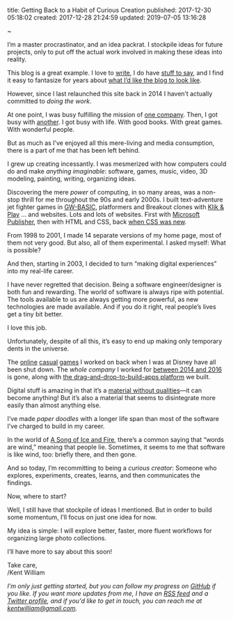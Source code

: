 title: Getting Back to a Habit of Curious Creation
published: 2017-12-30 05:18:02
created: 2017-12-28 21:24:59
updated: 2019-07-05 13:16:28

~

I’m a master procrastinator, and an idea packrat. I stockpile ideas for future projects, only to put off the actual work involved in making these ideas into reality.

This blog is a great example. I love to [write](https://www.gamer.no/forfattere/15496/), I do have [stuff to say](https://twitter.com/oerhoert), and I find it easy to fantasize for years about [what I’d like the blog to look like](https://twitter.com/oerhoert/status/939779818328956929).

However, since I last relaunched this site back in 2014 I haven’t actually committed to _doing the work_.

At one point, I was busy fulfilling the mission of [one company](https://www.crunchbase.com/organization/m-path). Then, I got busy with [another](https://www.facebook.com). I got busy with life. With good books. With great games. With wonderful people.

But as much as I’ve enjoyed all this mere-living and media consumption, there is a part of me that has been left behind.

I grew up creating incessantly. I was mesmerized with how computers could do and make _anything imaginable_: software, games, music, video, 3D modeling, painting, writing, organizing ideas.

Discovering the mere _power_ of computing, in so many areas, was a non-stop thrill for me throughout the 90s and early 2000s. I built text-adventure jet fighter games in [GW-BASIC](https://en.wikipedia.org/wiki/GW-BASIC), platformers and Breakout clones with [Klik & Play](http://knpforschools.webs.com/tutorial.htm) … and websites. Lots and lots of websites. First with [Microsoft Publisher](http://designer-info.com/Writing/microsoft_publisher_98.htm), then with HTML and CSS, back [when CSS was new](https://eager.io/blog/the-languages-which-almost-were-css/).

From 1998 to 2001, I made 14 separate versions of my home page, most of them not very good. But also, all of them experimental. I asked myself: What is possible?

And then, starting in 2003, I decided to turn “making digital experiences” into my real-life career.

I have never regretted that decision. Being a software engineer/designer is both fun and rewarding. The world of software is always ripe with potential. The tools available to us are always getting more powerful, as new technologies are made available. And if you do it right, real people’s lives get a tiny bit better.

I love this job.

Unfortunately, despite of all this, it’s easy to end up making only temporary dents in the universe.

The [online](https://www.facebook.com/threadsofmystery/) [casual](http://www.wsop.com/news/2010/Jul/3017/WSOP-FACEBOOK-POKER-GAME-AVAILABLE-NOW.html) [games](http://www.adweek.com/digital/verdonia-game-facebook-playdom/) I worked on back when I was at Disney have all been shut down. The _whole company_ I worked for [between 2014 and 2016](https://www.facebook.com/mpathinc/photos/rpp.351098058357179/542972675836382/?type=3&theater) is gone, along with [the drag-and-drop-to-build-apps platform](https://vimeo.com/152013041) we built.

Digital stuff is amazing in that it’s a [material without qualities](https://mitpress.mit.edu/books/thoughtful-interaction-design)—it can become anything! But it’s also a material that seems to disintegrate more easily than almost anything else.

I’ve made _paper doodles_ with a longer life span than most of the software I’ve charged to build in my career.

In the world of [A Song of Ice and Fire](https://en.wikipedia.org/wiki/A_Song_of_Ice_and_Fire), there’s a common saying that “words are wind,” meaning that people lie. Sometimes, it seems to me that software is like wind, too: briefly there, and then gone.

And so today, I’m recommitting to being a _curious creator_: Someone who explores, experiments, creates, learns, and then communicates the findings.

Now, where to start?

Well, I still have that stockpile of ideas I mentioned. But in order to build some momentum, I’ll focus on just one idea for now.

My idea is simple: I will explore better, faster, more fluent workflows for organizing large photo collections.

I’ll have more to say about this soon!

Take care,  
/Kent William

_I’m only just getting started, but you can follow my progress on [GitHub](https://github.com/kentwilliam/phountains) if you like. If you want more updates from me, I have an [RSS feed](/articles.rss) and a [Twitter profile](https://www.twitter.com/oerhoert), and if you'd like to get in touch, you can reach me at [kentwilliam@gmail.com](mailto:kentwilliam@gmail.com)._
